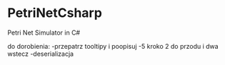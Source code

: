 # PetriNetCsharp
Petri Net Simulator in C#

do dorobienia:
-przepatrz tooltipy i poopisuj
-5 kroko 2 do przodu i dwa wstecz
-deserializacja

